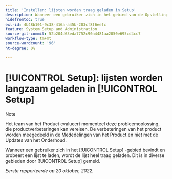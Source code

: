 ```yaml
---
title: 'Instellen: lijsten worden traag geladen in Setup'
description: Wanneer een gebruiker zich in het gebied van de Opstelling bevindt en probeert om een lijst te laden, laadt de lijst zeer langzaam. Dit is gemeld op diverse gebieden door Opstelling.
hidefromtoc: true
exl-id: 4b48b101-9c38-416a-a45b-203cf8f6eefc
feature: System Setup and Administration
source-git-commit: 52b204d63eda7752c90a4481aa2050e695cd4cc7
workflow-type: tm+mt
source-wordcount: '96'
ht-degree: 0%

---
```


# [!UICONTROL Setup]: lijsten worden langzaam geladen in [!UICONTROL Setup]

<!--Converted to story-->

>[!NOTE]
>
>Het team van het Product evalueert momenteel deze probleemoplossing, die productverbeteringen kan vereisen. De verbeteringen van het product worden meegedeeld in de Mededelingen van het Product en niet met de Updates van het Onderhoud.

Wanneer een gebruiker zich in het [!UICONTROL Setup] -gebied bevindt en probeert een lijst te laden, wordt de lijst heel traag geladen. Dit is in diverse gebieden door [!UICONTROL Setup] gemeld.

_Eerste rapporteerde op 20 oktober, 2022._
